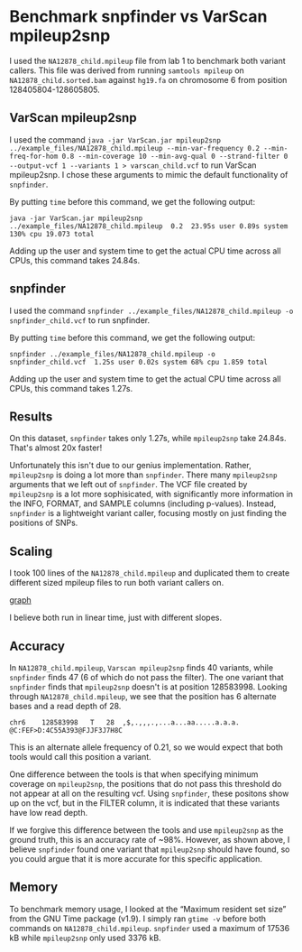 # Benchmark snpfinder vs VarScan mpileup2snp

I used the `NA12878_child.mpileup` file from lab 1 to benchmark both variant callers. This file was derived from running `samtools mpileup` on `NA12878_child.sorted.bam` against `hg19.fa` on chromosome 6 from position 128405804-128605805.

## VarScan mpileup2snp

I used the command `java -jar VarScan.jar mpileup2snp ../example_files/NA12878_child.mpileup --min-var-frequency 0.2 --min-freq-for-hom 0.8 --min-coverage 10 --min-avg-qual 0 --strand-filter 0 --output-vcf 1 --variants 1 > varscan_child.vcf` to run VarScan mpileup2snp. I chose these arguments to mimic the default functionality of `snpfinder`. 

By putting `time` before this command, we get the following output:
```
java -jar VarScan.jar mpileup2snp ../example_files/NA12878_child.mpileup  0.2  23.95s user 0.89s system 130% cpu 19.073 total
```
Adding up the user and system time to get the actual CPU time across all CPUs, this command takes 24.84s.

## snpfinder

I used the command `snpfinder ../example_files/NA12878_child.mpileup -o snpfinder_child.vcf` to run snpfinder.

By putting `time` before this command, we get the following output:
```
snpfinder ../example_files/NA12878_child.mpileup -o snpfinder_child.vcf  1.25s user 0.02s system 68% cpu 1.859 total
```
Adding up the user and system time to get the actual CPU time across all CPUs, this command takes 1.27s.

## Results

On this dataset, `snpfinder` takes only 1.27s, while `mpileup2snp` take 24.84s. That's almost 20x faster!

Unfortunately this isn't due to our genius implementation. Rather, `mpileup2snp` is doing a lot more than `snpfinder`. There many `mpileup2snp` arguments that we left out of `snpfinder`. The VCF file created by `mpileup2snp` is a lot more sophisicated, with significantly more information in the INFO, FORMAT, and SAMPLE columns (including p-values). Instead, `snpfinder` is a lightweight variant caller, focusing mostly on just finding the positions of SNPs.

## Scaling

I took 100 lines of the `NA12878_child.mpileup` and duplicated them to create different sized mpileup files to run both variant callers on.

[graph](scaling.png)

I believe both run in linear time, just with different slopes.

## Accuracy

In `NA12878_child.mpileup`, `Varscan mpileup2snp` finds 40 variants, while `snpfinder` finds 47 (6 of which do not pass the filter). The one variant that `snpfinder` finds that `mpileup2snp` doesn't is at position 128583998. Looking through `NA12878_child.mpileup`, we see that the position has 6 alternate bases and a read depth of 28. 
```
chr6	128583998	T	28	,$,.,,,.,...a...aa.....a.a.a.	@C:FEF>D:4C55A393@FJJF3J7H8C
```
This is an alternate allele frequency of 0.21, so we would expect that both tools would call this position a variant. 

One difference between the tools is that when specifying minimum coverage on `mpileup2snp`, the positions that do not pass this threshold do not appear at all on the resulting vcf. Using `snpfinder`, these positons show up on the vcf, but in the FILTER column, it is indicated that these variants have low read depth.

If we forgive this difference between the tools and use `mpileup2snp` as the ground truth, this is an accuracy rate of ~98%. However, as shown above, I believe `snpfinder` found one variant that `mpileup2snp` should have found, so you could argue that it is more accurate for this specific application.

## Memory

To benchmark memory usage, I looked at the “Maximum resident set size” from the GNU Time package (v1.9). I simply ran `gtime -v` before both commands on `NA12878_child.mpileup`. `snpfinder` used a maximum of 17536 kB while `mpileup2snp` only used 3376 kB.
